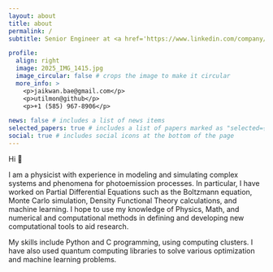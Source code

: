 ```yaml
---
layout: about
title: about
permalink: /
subtitle: Senior Engineer at <a href='https://www.linkedin.com/company/samsung-electronics'>Samsung Electronics</a>.

profile:
  align: right
  image: 2025_IMG_1415.jpg
  image_circular: false # crops the image to make it circular
  more_info: >
    <p>jaikwan.bae@gmail.com</p>
    <p>utilmon@github</p>
    <p>+1 (585) 967-8906</p>

news: false # includes a list of news items
selected_papers: true # includes a list of papers marked as "selected={true}"
social: true # includes social icons at the bottom of the page
---
```


Hi 👋

I am a physicist with experience in modeling and simulating complex systems and phenomena for photoemission processes. In particular, I have worked on Partial Differential Equations such as the Boltzmann equation, Monte Carlo simulation, Density Functional Theory calculations, and machine learning. I hope to use my knowledge of Physics, Math, and numerical and computational methods in defining and developing new computational tools to aid research.

My skills include Python and C programming, using computing clusters. I have also used quantum computing libraries to solve various optimization and machine learning problems.
